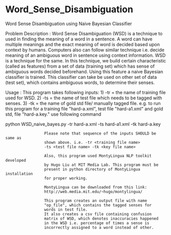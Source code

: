 Word_Sense_Disambiguation
=========================

Word Sense Disambiguation using Naive Bayesian Classifier

 Problem 
 Description       :  Word Sense Disambiguation (WSD) is a technique to 
                      used in finding the meaning of a word in a sentence. 
                      A word can have multiple meanings and the exact meaning
                      of word is decided based upon context by humans. 
                      Computers also can follow similar technique i.e. decide 
                      meaning of an ambiguous word in sentence using context 
                      information. WSD is a technique for the same. In this 
                      technique, we build certain characteristic (called as 
                      features) from a set of data (training set) 
                      which has sense of ambiguous words decided beforehand.
                      Using this feature a naive Bayesian classifier is 
                      trained. This classifier can take be used on other set
                      of data (test set), which contains ambiguous words, to 
                      determine their senses.

 Usage             : This program takes following inputs:
                     1) -tr = the name of training file used for WSD. 
                     2) -ts = the name of test file which needs to be tagged 
                              with senses.
                     3) -tk = the name of gold std file/ manually tagged file.
                     e.g. to run this program for a training file 
                     "hard-a.xml", test file "hard-a1.xml" and gold std,
                      file "hard-a.key." use 
                      following command
 
 python WSD_naive_bayes.py -tr hard-a.xml -ts hard-a1.xml -tk hard-a.key 

                     Please note that sequence of the inputs SHOULD be same as
                     shown above. i.e. -tr <training file name> 
                     -ts <test file name> -tk <key file name> 
                    
                     Also, this program used MontyLingua NLP toolkit developed
                     by Hugo Liu at MIT Media Lab. This program must be 
                     present in python directory of MontyLingua installation
                     for proper working.
                                
                     MontyLingua can be downloaded from this link:
                     http://web.media.mit.edu/~hugo/montylingua/

                     This program creates an output file with name 
                     "op_file", which contains the tagged senses for 
                     words in test file. 
                     It also creates a csv file containing confusion
                     matrix of WSD, which denotes inaccuracies happened
                     in the WSD i.e. percentage of times a sense is 
                     incorrectly assigned to a word instead of other.
                   
